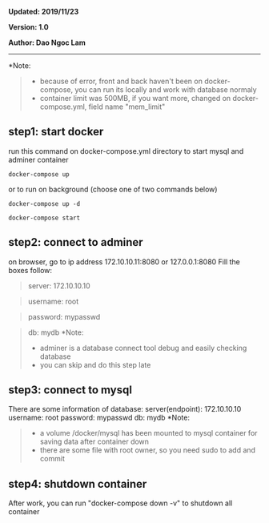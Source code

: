 **Updated: 2019/11/23**

**Version: 1.0**

**Author: Dao Ngoc Lam**
***

*Note: 
> - because of error, front and back haven't been on docker-compose, you can run its locally and work with database normaly
> - container limit was 500MB, if you want more, changed on docker-compose.yml, field name "mem_limit"

## step1: start docker
run this command on docker-compose.yml directory to start mysql and adminer container

```
docker-compose up
```

or to run on background (choose one of two commands below)

```
docker-compose up -d 
```

```
docker-compose start
```

## step2: connect to adminer
on browser, go to ip address 172.10.10.11:8080 or 127.0.0.1:8080
Fill the boxes follow:
> server: 172.10.10.10

> username: root

> password: mypasswd

> db: mydb
*Note:
> - adminer is a database connect tool debug and easily checking database
> - you can skip and do this step late

## step3: connect to mysql
There are some information of database:
       server(endpoint): 172.10.10.10
       username: root
       password: mypasswd
       db: mydb
*Note: 
> - a volume /docker/mysql has been mounted to mysql container for saving data after container down
> - there are some file with root owner, so you need sudo to add and commit

## step4: shutdown container
After work, you can run "docker-compose down -v" to shutdown all container
